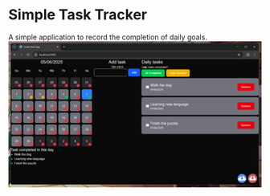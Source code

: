 # Simple Task Tracker

A simple application to record the completion of daily goals.  
![app image](https://raw.githubusercontent.com/caioxcezar/simple-task-tracker/main/image.png)
